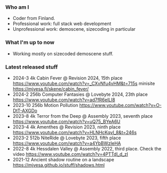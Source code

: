 ### Who am I

* Coder from Finland.
* Professional work: full stack web development
* Unprofessional work: demoscene, sizecoding in particular

### What I'm up to now

* Working mostly on sizecoded demoscene stuff.

### Latest released stuff
  * 2024-3 4k Cabin Fever @ Revision 2024, 15th place https://www.youtube.com/watch?v=_CXvNfu4vHM&t=715s minisite https://mjvesa.fi/skene/cabin_fever/
  * 2024-2 256b Computer Fantasies @ Lovebyte 2024, 23th place https://www.youtube.com/watch?v=ad7fR6eILI8
  * 2023-10 256b Motion Pollution https://www.youtube.com/watch?v=O-DtT-AXGDo
  * 2023-8 4k Terror from the Deep @ Assembly 2023, seventh place https://www.youtube.com/watch?v=uQ75_BYeA6U
  * 2023-4 4k Amenthes @ Revision 2023, ninth place https://www.youtube.com/watch?v=HLNHcKqvI_8&t=246s
  * 2023-2 512b NiteRide @ Lovebyte 2023, fifth place https://www.youtube.com/watch?v=a4YbBWzIeHA
  * 2022-8 4k Hessdalen Valley @ Assembly 2022, third place. Check the video https://www.youtube.com/watch?v=4PTTdl_d_zI
  * 2021-12 Ancient shadow routine on a landscape https://mjvesa.github.io/stuff/shadows.html

<!--
**mjvesa/mjvesa** is a ✨ _special_ ✨ repository because its `README.md` (this file) appears on your GitHub profile.

Here are some ideas to get you started:

- 🔭 I’m currently working on ...
- 🌱 I’m currently learning ...
- 👯 I’m looking to collaborate on ...
- 🤔 I’m looking for help with ...
- 💬 Ask me about ...
- 📫 How to reach me: ...
- 😄 Pronouns: ...
- ⚡ Fun fact: ...
-->
